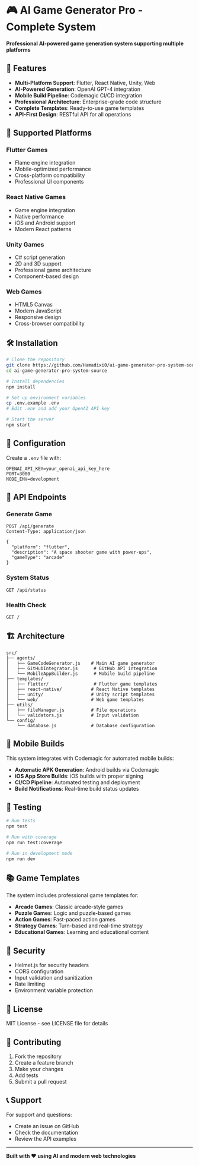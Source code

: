 # 🎮 AI Game Generator Pro - Complete System

**Professional AI-powered game generation system supporting multiple platforms**

## 🚀 Features

- **Multi-Platform Support**: Flutter, React Native, Unity, Web
- **AI-Powered Generation**: OpenAI GPT-4 integration
- **Mobile Build Pipeline**: Codemagic CI/CD integration
- **Professional Architecture**: Enterprise-grade code structure
- **Complete Templates**: Ready-to-use game templates
- **API-First Design**: RESTful API for all operations

## 📱 Supported Platforms

### Flutter Games
- Flame engine integration
- Mobile-optimized performance
- Cross-platform compatibility
- Professional UI components

### React Native Games
- Game engine integration
- Native performance
- iOS and Android support
- Modern React patterns

### Unity Games
- C# script generation
- 2D and 3D support
- Professional game architecture
- Component-based design

### Web Games
- HTML5 Canvas
- Modern JavaScript
- Responsive design
- Cross-browser compatibility

## 🛠️ Installation

```bash
# Clone the repository
git clone https://github.com/Hamadixi0/ai-game-generator-pro-system-source.git
cd ai-game-generator-pro-system-source

# Install dependencies
npm install

# Set up environment variables
cp .env.example .env
# Edit .env and add your OpenAI API key

# Start the server
npm start
```

## 🔧 Configuration

Create a `.env` file with:

```env
OPENAI_API_KEY=your_openai_api_key_here
PORT=3000
NODE_ENV=development
```

## 📡 API Endpoints

### Generate Game
```http
POST /api/generate
Content-Type: application/json

{
  "platform": "flutter",
  "description": "A space shooter game with power-ups",
  "gameType": "arcade"
}
```

### System Status
```http
GET /api/status
```

### Health Check
```http
GET /
```

## 🏗️ Architecture

```
src/
├── agents/
│   ├── GameCodeGenerator.js    # Main AI game generator
│   ├── GitHubIntegrator.js      # GitHub API integration
│   └── MobileAppBuilder.js      # Mobile build pipeline
├── templates/
│   ├── flutter/                 # Flutter game templates
│   ├── react-native/           # React Native templates
│   ├── unity/                  # Unity script templates
│   └── web/                    # Web game templates
├── utils/
│   ├── fileManager.js          # File operations
│   └── validators.js           # Input validation
└── config/
    └── database.js             # Database configuration
```

## 🚀 Mobile Builds

This system integrates with Codemagic for automated mobile builds:

- **Automatic APK Generation**: Android builds via Codemagic
- **iOS App Store Builds**: iOS builds with proper signing
- **CI/CD Pipeline**: Automated testing and deployment
- **Build Notifications**: Real-time build status updates

## 🧪 Testing

```bash
# Run tests
npm test

# Run with coverage
npm run test:coverage

# Run in development mode
npm run dev
```

## 📚 Game Templates

The system includes professional game templates for:

- **Arcade Games**: Classic arcade-style games
- **Puzzle Games**: Logic and puzzle-based games
- **Action Games**: Fast-paced action games
- **Strategy Games**: Turn-based and real-time strategy
- **Educational Games**: Learning and educational content

## 🔐 Security

- Helmet.js for security headers
- CORS configuration
- Input validation and sanitization
- Rate limiting
- Environment variable protection

## 📄 License

MIT License - see LICENSE file for details

## 🤝 Contributing

1. Fork the repository
2. Create a feature branch
3. Make your changes
4. Add tests
5. Submit a pull request

## 📞 Support

For support and questions:
- Create an issue on GitHub
- Check the documentation
- Review the API examples

---

**Built with ❤️ using AI and modern web technologies**